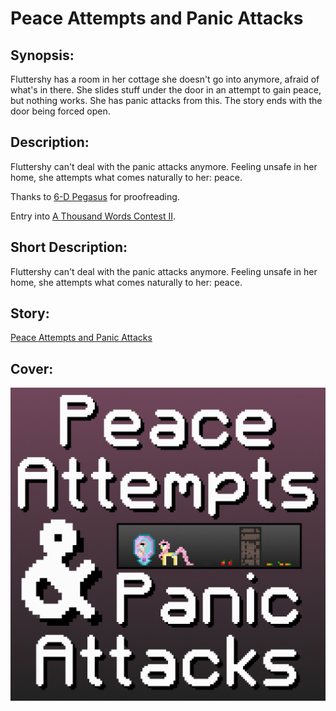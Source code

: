 # Peace Attempts and Panic Attacks

## Synopsis:
Fluttershy has a room in her cottage she doesn't go into anymore, afraid of what's in there. She slides stuff under the door in an attempt to gain peace, but nothing works. She has panic attacks from this. The story ends with the door being forced open.

## Description:
Fluttershy can't deal with the panic attacks anymore. Feeling unsafe in her home, she attempts what comes naturally to her: peace.

Thanks to [6-D Pegasus](https://www.fimfiction.net/user/293755/6-D+Pegasus) for proofreading.

Entry into [A Thousand Words Contest II](https://www.fimfiction.net/group/216361/a-thousand-words/thread/517645/a-thousand-words-contest-ii-2023-may-29-jul-30).

## Short Description:
Fluttershy can't deal with the panic attacks anymore. Feeling unsafe in her home, she attempts what comes naturally to her: peace.

## Story:
[Peace Attempts and Panic Attacks](./peace-attempts-and-panic-attacks.md)

## Cover:
![cover](./cover/cover-upscaled.png)